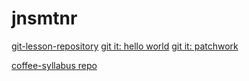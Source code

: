 # jnsmtnr
[git-lesson-repository](https://github.com/jnsmtnr/git-lesson-repository)
[git it: hello world](https://github.com/jnsmtnr/hello-world)
[git it: patchwork](https://github.com/jnsmtnr/patchwork)

[coffee-syllabus repo](https://github.com/green-fox-academy/coffee-syllabus/)
